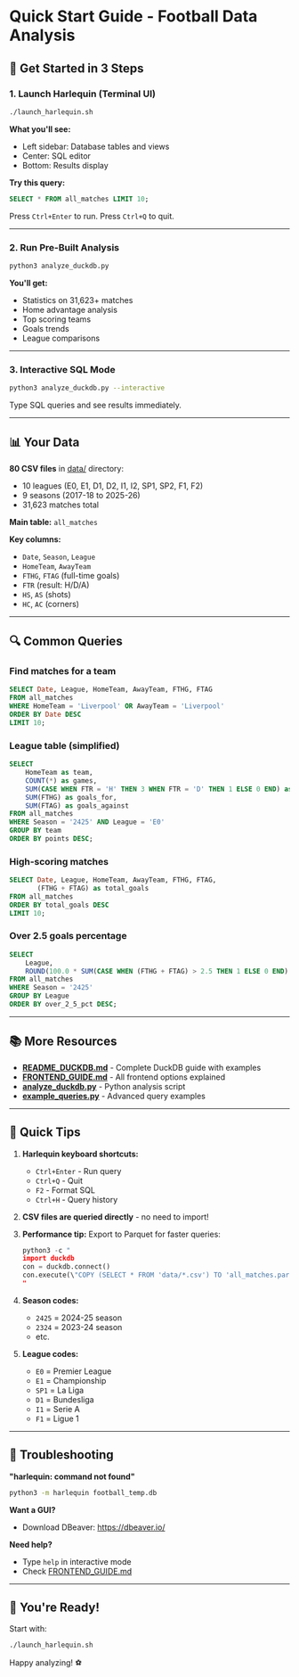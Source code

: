 # Quick Start Guide - Football Data Analysis

## 🚀 Get Started in 3 Steps

### 1. Launch Harlequin (Terminal UI)
```bash
./launch_harlequin.sh
```

**What you'll see:**
- Left sidebar: Database tables and views
- Center: SQL editor
- Bottom: Results display

**Try this query:**
```sql
SELECT * FROM all_matches LIMIT 10;
```
Press `Ctrl+Enter` to run. Press `Ctrl+Q` to quit.

---

### 2. Run Pre-Built Analysis
```bash
python3 analyze_duckdb.py
```

**You'll get:**
- Statistics on 31,623+ matches
- Home advantage analysis
- Top scoring teams
- Goals trends
- League comparisons

---

### 3. Interactive SQL Mode
```bash
python3 analyze_duckdb.py --interactive
```

Type SQL queries and see results immediately.

---

## 📊 Your Data

**80 CSV files** in [data/](data/) directory:
- 10 leagues (E0, E1, D1, D2, I1, I2, SP1, SP2, F1, F2)
- 9 seasons (2017-18 to 2025-26)
- 31,623 matches total

**Main table:** `all_matches`

**Key columns:**
- `Date`, `Season`, `League`
- `HomeTeam`, `AwayTeam`
- `FTHG`, `FTAG` (full-time goals)
- `FTR` (result: H/D/A)
- `HS`, `AS` (shots)
- `HC`, `AC` (corners)

---

## 🔍 Common Queries

### Find matches for a team
```sql
SELECT Date, League, HomeTeam, AwayTeam, FTHG, FTAG
FROM all_matches
WHERE HomeTeam = 'Liverpool' OR AwayTeam = 'Liverpool'
ORDER BY Date DESC
LIMIT 10;
```

### League table (simplified)
```sql
SELECT
    HomeTeam as team,
    COUNT(*) as games,
    SUM(CASE WHEN FTR = 'H' THEN 3 WHEN FTR = 'D' THEN 1 ELSE 0 END) as points,
    SUM(FTHG) as goals_for,
    SUM(FTAG) as goals_against
FROM all_matches
WHERE Season = '2425' AND League = 'E0'
GROUP BY team
ORDER BY points DESC;
```

### High-scoring matches
```sql
SELECT Date, League, HomeTeam, AwayTeam, FTHG, FTAG,
       (FTHG + FTAG) as total_goals
FROM all_matches
ORDER BY total_goals DESC
LIMIT 10;
```

### Over 2.5 goals percentage
```sql
SELECT
    League,
    ROUND(100.0 * SUM(CASE WHEN (FTHG + FTAG) > 2.5 THEN 1 ELSE 0 END) / COUNT(*), 1) as over_2_5_pct
FROM all_matches
WHERE Season = '2425'
GROUP BY League
ORDER BY over_2_5_pct DESC;
```

---

## 📚 More Resources

- **[README_DUCKDB.md](README_DUCKDB.md)** - Complete DuckDB guide with examples
- **[FRONTEND_GUIDE.md](FRONTEND_GUIDE.md)** - All frontend options explained
- **[analyze_duckdb.py](analyze_duckdb.py)** - Python analysis script
- **[example_queries.py](example_queries.py)** - Advanced query examples

---

## 🎯 Quick Tips

1. **Harlequin keyboard shortcuts:**
   - `Ctrl+Enter` - Run query
   - `Ctrl+Q` - Quit
   - `F2` - Format SQL
   - `Ctrl+H` - Query history

2. **CSV files are queried directly** - no need to import!

3. **Performance tip:** Export to Parquet for faster queries:
   ```python
   python3 -c "
   import duckdb
   con = duckdb.connect()
   con.execute(\"COPY (SELECT * FROM 'data/*.csv') TO 'all_matches.parquet'\")
   "
   ```

4. **Season codes:**
   - `2425` = 2024-25 season
   - `2324` = 2023-24 season
   - etc.

5. **League codes:**
   - `E0` = Premier League
   - `E1` = Championship
   - `SP1` = La Liga
   - `D1` = Bundesliga
   - `I1` = Serie A
   - `F1` = Ligue 1

---

## 🐛 Troubleshooting

**"harlequin: command not found"**
```bash
python3 -m harlequin football_temp.db
```

**Want a GUI?**
- Download DBeaver: https://dbeaver.io/

**Need help?**
- Type `help` in interactive mode
- Check [FRONTEND_GUIDE.md](FRONTEND_GUIDE.md)

---

## 🎉 You're Ready!

Start with:
```bash
./launch_harlequin.sh
```

Happy analyzing! ⚽
